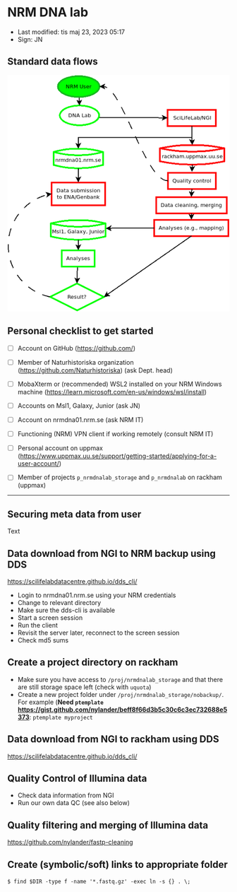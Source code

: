 # NRM DNA lab

- Last modified: tis maj 23, 2023  05:17
- Sign: JN

## Standard data flows

![](img/Diagram1.png)

## Personal checklist to get started

- [ ] Account on GitHub (<https://github.com/>)
- [ ] Member of Naturhistoriska organization (<https://github.com/Naturhistoriska>) (ask Dept. head)
- [ ] MobaXterm or (recommended) WSL2 installed on your NRM Windows machine (<https://learn.microsoft.com/en-us/windows/wsl/install>)
- [ ] Accounts on Msl1, Galaxy, Junior (ask JN)
- [ ] Account on nrmdna01.nrm.se (ask NRM IT)
- [ ] Functioning (NRM) VPN client if working remotely (consult NRM IT)
- [ ] Personal account on uppmax (<https://www.uppmax.uu.se/support/getting-started/applying-for-a-user-account/>)
- [ ] Member of projects `p_nrmdnalab_storage` and `p_nrmdnalab` on rackham (uppmax)


---

## Securing meta data from user

Text



## Data download from NGI to NRM backup using DDS

<https://scilifelabdatacentre.github.io/dds_cli/>

- Login to nrmdna01.nrm.se using your NRM credentials
- Change to relevant directory
- Make sure the dds-cli is available
- Start a screen session
- Run the client
- Revisit the server later, reconnect to the screen session
- Check md5 sums

## Create a project directory on rackham

- Make sure you have access to `/proj/nrmdnalab_storage` and that there are still storage space left (check with `uquota`)
- Create a new project folder under `/proj/nrmdnalab_storage/nobackup/`. For example (**Need `ptemplate` <https://gist.github.com/nylander/beff8f66d3b5c30c6c3ec732688e5373>**:
  `ptemplate myproject`


## Data download from NGI to rackham using DDS

<https://scilifelabdatacentre.github.io/dds_cli/>


## Quality Control of Illumina data

- Check data information from NGI
- Run our own data QC (see also below)


## Quality filtering and merging of Illumina data

<https://github.com/nylander/fastp-cleaning>


## Create (symbolic/soft) links to appropriate folder

    $ find $DIR -type f -name '*.fastq.gz' -exec ln -s {} . \;

